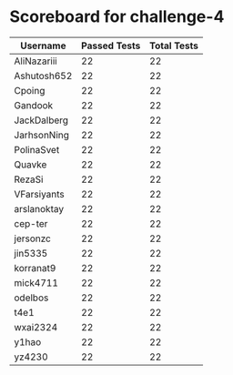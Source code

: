 # Scoreboard for challenge-4
| Username   | Passed Tests | Total Tests |
|------------|--------------|-------------|
| AliNazariii | 22 | 22 |
| Ashutosh652 | 22 | 22 |
| Cpoing | 22 | 22 |
| Gandook | 22 | 22 |
| JackDalberg | 22 | 22 |
| JarhsonNing | 22 | 22 |
| PolinaSvet | 22 | 22 |
| Quavke | 22 | 22 |
| RezaSi | 22 | 22 |
| VFarsiyants | 22 | 22 |
| arslanoktay | 22 | 22 |
| cep-ter | 22 | 22 |
| jersonzc | 22 | 22 |
| jin5335 | 22 | 22 |
| korranat9 | 22 | 22 |
| mick4711 | 22 | 22 |
| odelbos | 22 | 22 |
| t4e1 | 22 | 22 |
| wxai2324 | 22 | 22 |
| y1hao | 22 | 22 |
| yz4230 | 22 | 22 |
